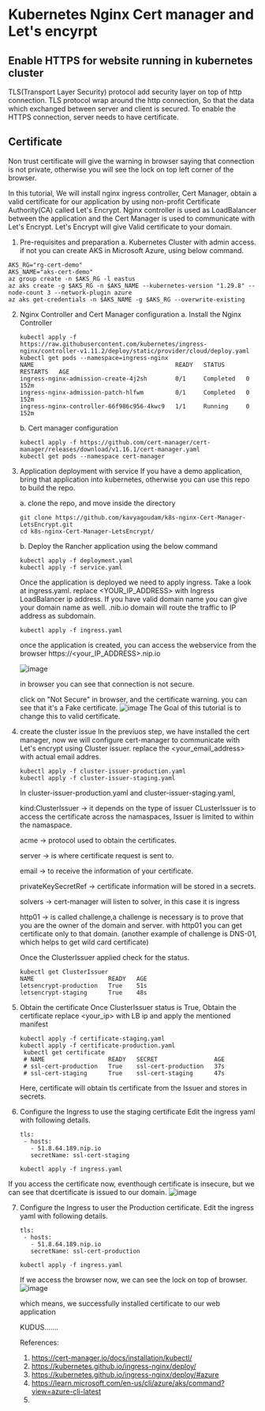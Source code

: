 # Kubernetes Nginx Cert manager and Let's encyrpt

## Enable HTTPS for website running in kubernetes cluster
TLS(Transport Layer Security) protocol add security layer on top of  http connection. TLS protocol wrap around the http connection, So that the data which exchanged between server and client is secured. To enable the HTTPS connection, server needs to have certificate.

## Certificate
Non trust certificate will give the warning in browser saying that connection is not private, otherwise you will see the lock on top left corner of the browser.

In this tutorial, We will install nginx ingress controller, Cert Manager, obtain a valid certificate for our application by using non-profit Certificate Authority(CA) called Let's Encrypt.
Nginx controller is used as LoadBalancer between the application and the Cert Manager is used to communicate with Let's Encrypt. Let's Encrypt will give Valid certificate to your domain.

1. Pre-requisites and preparation
  a. Kubernetes Cluster with admin access. if not you can create AKS in Microsoft Azure, using below command.

```cli
AKS_RG="rg-cert-demo"
AKS_NAME="aks-cert-demo"
az group create -n $AKS_RG -l eastus
az aks create -g $AKS_RG -n $AKS_NAME --kubernetes-version "1.29.8" --node-count 3 --network-plugin azure
az aks get-credentials -n $AKS_NAME -g $AKS_RG --overwrite-existing
```

2.  Nginx Controller and Cert Manager configuration
   a. Install the Nginx Controller
    ```
    kubectl apply -f https://raw.githubusercontent.com/kubernetes/ingress-nginx/controller-v1.11.2/deploy/static/provider/cloud/deploy.yaml
    kubectl get pods --namespace=ingress-nginx
    NAME                                        READY   STATUS      RESTARTS   AGE
    ingress-nginx-admission-create-4j2sh        0/1     Completed   0          152m
    ingress-nginx-admission-patch-hlfwm         0/1     Completed   0          152m
    ingress-nginx-controller-66f986c956-4kwc9   1/1     Running     0          152m
    ```
    b.  Cert manager configuration
    ```
    kubectl apply -f https://github.com/cert-manager/cert-manager/releases/download/v1.16.1/cert-manager.yaml
    kubectl get pods --namespace cert-manager
    ```
3.  Application deployment with service
    If you have a demo application, bring that application into kubernetes, otherwise you can use this repo to build the repo.
    
    a. clone the repo, and move inside the directory

    ```
    git clone https://github.com/kavyagoudam/k8s-nginx-Cert-Manager-LetsEncrypt.git
    cd k8s-nginx-Cert-Manager-LetsEncrypt/
    ```
    b. Deploy the Rancher application using the below command

    ```
    kubectl apply -f deployment.yaml
    kubectl apply -f service.yaml
    ```
    Once the application is deployed we need to apply ingress. Take a look at ingress.yaml. replace <YOUR_IP_ADDRESS> with Ingress LoadBalancer ip address. If you have valid domain name you can give your domain name as well.
    .nib.io domain will route the traffic to IP address as subdomain. 
    
    ```
    kubectl apply -f ingress.yaml
    ```
    once the application is created, you can access the webservice from the browser https://<your_IP_ADDRESS>.nip.io
    
    ![image](https://github.com/user-attachments/assets/0230dd15-0f46-421c-9ca6-bde7a0d86d7c)

    in browser you can see that connection is not secure.
    
    click on "Not Secure" in browser, and the certificate warning. you can see that it's a Fake certificate.
    ![image](https://github.com/user-attachments/assets/78634120-19ad-4980-8516-c1e8b923f44b)
    The Goal of this tutorial is to change this to valid certificate.
    
4.  create the cluster issue
    In the previuos step, we have installed the cert manager, now we will configure cert-manager to communicate with Let's encrypt using Cluster issuer.
    replace the <your_email_address>  with actual email addres.
    ```
    kubectl apply -f cluster-issuer-production.yaml
    kubectl apply -f cluster-issuer-staging.yaml
    ```
    In cluster-issuer-production.yaml and cluster-issuer-staging.yaml,
    
    kind:ClusterIssuer -> it depends on the type of issuer CLusterIssuer is to access the certificate across the namaspaces, Issuer is limited to within the namaspace.
    
    acme -> protocol used to obtain the certificates.
    
    server -> is where certificate request is sent to.
    
    email -> to receive the information of your certificate.
    
    privateKeySecretRef -> certificate information will be stored in a secrets.
    
    solvers -> cert-manager will listen to solver, in this case it is ingress

    http01 -> is called challenge,a challenge is necessary is to prove that you are the owner of the domain and server. with http01 you can get certificate only to that domain.
    (another example of challenge is DNS-01, which helps to get wild card certificate)

    Once the ClusterIssuer applied check for the status.
    ```
    kubectl get ClusterIssuer
    NAME                     READY   AGE
    letsencrypt-production   True    51s
    letsencrypt-staging      True    48s
    ```
6. Obtain the certificate
   Once ClusterIssuer status is True, Obtain the certificate
   replace <your_ip> with LB ip and apply the mentioned manifest
   ```
   kubectl apply -f certificate-staging.yaml
   kubectl apply -f certificate-production.yaml
    kubectl get certificate
    # NAME                  READY   SECRET                AGE
    # ssl-cert-production   True    ssl-cert-production   37s
    # ssl-cert-staging      True    ssl-cert-staging      47s
   ```
   Here, certificate will obtain tls certificate from the Issuer and stores in secrets.

7. Configure the Ingress to use the staging certificate
   Edit the ingress yaml with following details.
   ```
   tls:
    - hosts:
      - 51.8.64.189.nip.io
      secretName: ssl-cert-staging
   ```
   ```
   kubectl apply -f ingress.yaml
   ```
  If you access the certificate now, eventhough certificate is insecure, but we can see that dcertificate is issued to our domain.
  ![image](https://github.com/user-attachments/assets/df414fbe-0feb-4f52-aa45-2e0e4b6606cd)

 7. Configure the Ingress to user the Production certificate.
    Edit the ingress yaml with following details.
     ```
     tls:
      - hosts:
        - 51.8.64.189.nip.io
        secretName: ssl-cert-production
     ```
     ```
     kubectl apply -f ingress.yaml
     ```
     If we access the browser now, we can see the lock on top of browser.
    ![image](https://github.com/user-attachments/assets/b44103e6-3eca-4748-835d-2813a23c6c07)

    which means, we successfully installed certificate to our web application

    KUDUS.......

    References:
    1.  https://cert-manager.io/docs/installation/kubectl/
    2.  https://kubernetes.github.io/ingress-nginx/deploy/
    3.  https://kubernetes.github.io/ingress-nginx/deploy/#azure
    4.  https://learn.microsoft.com/en-us/cli/azure/aks/command?view=azure-cli-latest
    5.  

